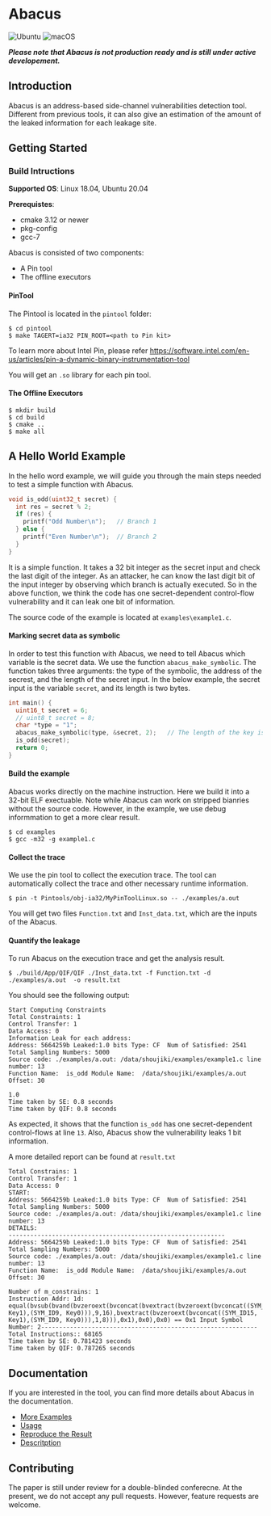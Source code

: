# Abacus

![Ubuntu](https://github.com/1c0e/Abacus/workflows/Ubuntu/badge.svg)
![macOS](https://github.com/1c0e/Abacus/workflows/macOS/badge.svg)

***Please note that Abacus is not production ready and is still under active developement.***
## Introduction

Abacus is an address-based side-channel vulnerabilities detection tool. Different from previous tools, it can also 
give an estimation of the amount of the leaked information for each leakage site.

## Getting Started

### Build Intructions
**Supported OS**: Linux 18.04, Ubuntu 20.04

**Prerequistes**: 
-  cmake 3.12 or newer
-  pkg-config
-  gcc-7

Abacus is consisted of two components:
-  A Pin tool
-  The offline executors
#### PinTool
The Pintool is located in the `pintool` folder:
~~~~{.sh}
$ cd pintool
$ make TAGERT=ia32 PIN_ROOT=<path to Pin kit>
~~~~

To learn more about Intel Pin, please refer <https://software.intel.com/en-us/articles/pin-a-dynamic-binary-instrumentation-tool>

You will get an `.so` library for each pin tool.

#### The Offline Executors
~~~~{.sh}
$ mkdir build
$ cd build
$ cmake ..
$ make all
~~~~

## A Hello World Example
In the hello word example, we will guide you through the main steps needed to test a simple function
with Abacus.


```C
void is_odd(uint32_t secret) {
  int res = secret % 2;        
  if (res) {             
    printf("Odd Number\n");   // Branch 1
  } else {
    printf("Even Number\n");  // Branch 2
  }
}
```
It is a simple function. It takes a 32 bit integer as the secret input and check the last digit
of the integer. As an attacker, he can know the last digit bit of the input integer by observing
which branch is actually executed. So in the above function, we think the code has one 
secret-dependent control-flow vulnerability and it can leak one bit of information. 

The source code of the example is located at `examples\example1.c`.

#### Marking secret data as symbolic
In order to test this function with Abacus, we need to tell Abacus which variable is the secret
data. We use the function `abacus_make_symbolic`. The function takes three arguments: the type of
the symbolic, the address of the secrest, and the length of the secret input. In the below example,
the secret input is the variable `secret`, and its length is two bytes.

```C
int main() {
  uint16_t secret = 6;
  // uint8_t secret = 8;
  char *type = "1";
  abacus_make_symbolic(type, &secret, 2);   // The length of the key is two bytes
  is_odd(secret);
  return 0;
}
```

#### Build the example
Abacus works directly on the machine instruction. Here we build it into a 32-bit ELF exectuable.
Note while Abacus can work on stripped bianries without the source code. However, in the example, 
we use debug informmation to get a more clear result.
~~~~{.sh}
$ cd examples
$ gcc -m32 -g example1.c
~~~~

#### Collect the trace
We use the pin tool to collect the execution trace. The tool can automatically collect the trace and other
necessary runtime information.
~~~~{.sh}
$ pin -t Pintools/obj-ia32/MyPinToolLinux.so -- ./examples/a.out 
~~~~
You will get two files `Function.txt` and `Inst_data.txt`, which are the inputs of the Abacus.

#### Quantify the leakage 
To run Abacus on the execution trace and get the analysis result.
~~~~{.sh}
$ ./build/App/QIF/QIF ./Inst_data.txt -f Function.txt -d ./examples/a.out  -o result.txt
~~~~

You should see the following output:
```
Start Computing Constraints
Total Constraints: 1
Control Transfer: 1
Data Access: 0
Information Leak for each address:
Address: 5664259b Leaked:1.0 bits Type: CF  Num of Satisfied: 2541 Total Sampling Numbers: 5000
Source code: ./examples/a.out: /data/shoujiki/examples/example1.c line number: 13
Function Name:  is_odd Module Name:  /data/shoujiki/examples/a.out Offset: 30

1.0
Time taken by SE: 0.8 seconds
Time taken by QIF: 0.8 seconds
```
As expected, it shows that the function `is_odd` has one secret-dependent control-flows at line `13`.
Also, Abacus show the vulnerability leaks 1 bit information.

A more detailed report can be found at `result.txt`

```
Total Constrains: 1
Control Transfer: 1
Data Access: 0
START:
Address: 5664259b Leaked:1.0 bits Type: CF  Num of Satisfied: 2541 Total Sampling Numbers: 5000
Source code: ./examples/a.out: /data/shoujiki/examples/example1.c line number: 13
DETAILS:
------------------------------------------------------------
Address: 5664259b Leaked:1.0 bits Type: CF  Num of Satisfied: 2541 Total Sampling Numbers: 5000
Source code: ./examples/a.out: /data/shoujiki/examples/example1.c line number: 13
Function Name:  is_odd Module Name:  /data/shoujiki/examples/a.out Offset: 30

Number of m_constrains: 1
Instruction Addr: 1d: equal(bvsub(bvand(bvzeroext(bvconcat(bvextract(bvzeroext(bvconcat((SYM_ID15, Key1),(SYM_ID9, Key0))),9,16),bvextract(bvzeroext(bvconcat((SYM_ID15, Key1),(SYM_ID9, Key0))),1,8))),0x1),0x0),0x0) == 0x1 Input Symbol Number: 2------------------------------------------------------------
Total Instructions:: 68165
Time taken by SE: 0.781423 seconds
Time taken by QIF: 0.787265 seconds
```

## Documentation
If you are interested in the tool, you can find more details about Abacus in the documentation.
* [More Examples](https://github.com/1c0e/Abacus/blob/master/docs/examples.md)
* [Usage](https://github.com/1c0e/Abacus/blob/master/docs/usage.md)
* [Reproduce the Result](https://github.com/1c0e/Abacus/blob/master/docs/result.md)
* [Descritption](https://github.com/1c0e/Abacus/blob/master/docs/description.md)

## Contributing
The paper is still under review for a double-blinded conferecne. At the present, we do not accept any pull requests.
However, feature requests are welcome.
